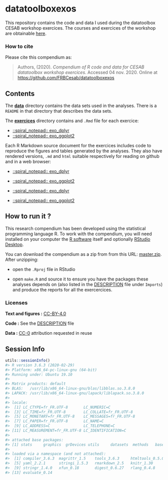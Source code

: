 
<!-- README.md is generated from README.Rmd. Please edit that file -->

# datatoolboxexos

This repository contains the code and data I used during the datatoolbox
CESAB workshop exercices. The courses and exercices of the workshop are
obtainable [here](https://github.com/FRBCesab/datatoolbox).

### How to cite

Please cite this compendium as:

> Authors, (2020). *Compendium of R code and data for CESAB datatoolbox
> workshop exercices*. Accessed 04 nov. 2020. Online at
> <https://github.com/FRBCesab/datatoolboxexos>

## Contents

The [**data**](data/) directory contains the data sets used in the
analyses. There is a `README` in that directory that describes the data
sets.

The [**exercices**](exercices/) directory contains and `.Rmd` file for
each exercice:

  - [::spiral\_notepad:: exo\_dplyr](/exercices/exo_dplyr.Rmd)
  - [::spiral\_notepad:: exo\_ggplot2](/exercices/exo_ggplot2.Rmd)

Each R Markdown source document for the exercices includes code to
reproduce the figures and tables generated by the analyses. They also
have rendered versions, `.md` and `html` suitable respectively for
reading on github and in a web browser:

  - [::spiral\_notepad:: exo\_dplyr](/exercices/exo_dplyr.md)

  - [::spiral\_notepad:: exo\_ggplot2](/exercices/exo_ggplot2.md)

  - [::spiral\_notepad:: exo\_dplyr](/exercices/exo_dplyr.html)

  - [::spiral\_notepad:: exo\_ggplot2](/exercices/exo_ggplot2.html)

## How to run it ?

This research compendium has been developed using the statistical
programming language R. To work with the compendium, you will need
installed on your computer the [R
software](https://cloud.r-project.org/) itself and optionally [RStudio
Desktop](https://rstudio.com/products/rstudio/download/).

You can download the compendium as a zip from from this URL:
[master.zip](/archive/master.zip). After unzipping:

  - open the `.Rproj` file in RStudio

  - open `make.R` and source it to ensure you have the packages these
    analyses depends on (also listed in the [DESCRIPTION](/DESCRIPTION)
    file under `Imports`) and produce the reports for all the
    exercercices.

### Licenses

**Text and figures :**
[CC-BY-4.0](http://creativecommons.org/licenses/by/4.0/)

**Code :** See the [DESCRIPTION](DESCRIPTION) file

**Data :** [CC-0](http://creativecommons.org/publicdomain/zero/1.0/)
attribution requested in reuse

## Session Info

``` r
utils::sessionInfo()
#> R version 3.6.3 (2020-02-29)
#> Platform: x86_64-pc-linux-gnu (64-bit)
#> Running under: Ubuntu 19.10
#> 
#> Matrix products: default
#> BLAS:   /usr/lib/x86_64-linux-gnu/blas/libblas.so.3.8.0
#> LAPACK: /usr/lib/x86_64-linux-gnu/lapack/liblapack.so.3.8.0
#> 
#> locale:
#>  [1] LC_CTYPE=fr_FR.UTF-8       LC_NUMERIC=C              
#>  [3] LC_TIME=fr_FR.UTF-8        LC_COLLATE=fr_FR.UTF-8    
#>  [5] LC_MONETARY=fr_FR.UTF-8    LC_MESSAGES=fr_FR.UTF-8   
#>  [7] LC_PAPER=fr_FR.UTF-8       LC_NAME=C                 
#>  [9] LC_ADDRESS=C               LC_TELEPHONE=C            
#> [11] LC_MEASUREMENT=fr_FR.UTF-8 LC_IDENTIFICATION=C       
#> 
#> attached base packages:
#> [1] stats     graphics  grDevices utils     datasets  methods   base     
#> 
#> loaded via a namespace (and not attached):
#>  [1] compiler_3.6.3  magrittr_1.5    tools_3.6.3     htmltools_0.5.0
#>  [5] yaml_2.2.1      stringi_1.5.3   rmarkdown_2.5   knitr_1.30     
#>  [9] stringr_1.4.0   xfun_0.18       digest_0.6.27   rlang_0.4.8    
#> [13] evaluate_0.14
```
